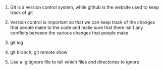 1) Git is a version control system, while github is the website used to keep track of git

2) Version control is important so that we can keep track of the changes that people make to the code and make sure that there isn't any conflicts between the various changes that people make

3) git log

4) git branch, git remote show

5) Use a .gitignore file to tell which files and directories to ignore